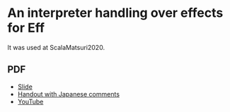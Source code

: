An interpreter handling over effects for Eff
============================

It was used at ScalaMatsuri2020.

## PDF

- [Slide](https://y-yu.github.io/scalamatsuri2020/scalamatsuri2020.pdf)
- [Handout with Japanese comments](https://y-yu.github.io/scalamatsuri2020/scalamatsuri2020_without_animation.pdf)
- [YouTube](https://www.youtube.com/watch?v=AxdKpXsvUxk)

